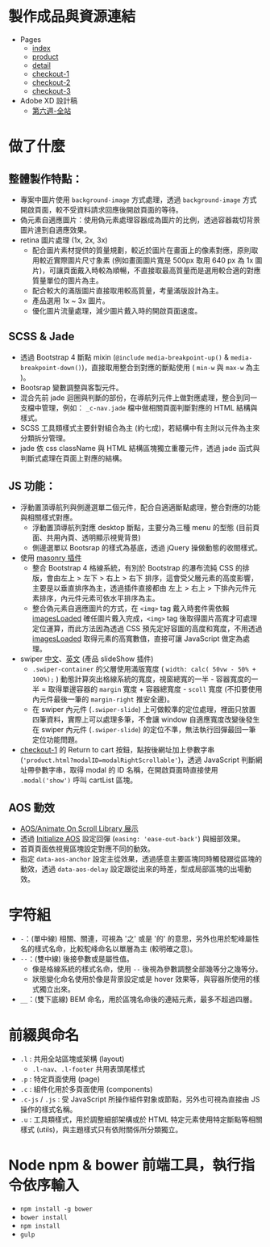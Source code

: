 # 製作成品與資源連結
- Pages
	- [index](https://gmwu185.github.io/layout-training-week-06-07-craftsman/index.html)
	- [product](https://gmwu185.github.io/layout-training-week-06-07-craftsman/product.html)
	- [detail](https://gmwu185.github.io/layout-training-week-06-07-craftsman/detail.html)
	- [checkout-1](https://gmwu185.github.io/layout-training-week-06-07-craftsman/checkout-1.html)
	- [checkout-2](https://gmwu185.github.io/layout-training-week-06-07-craftsman/checkout-2.html)
	- [checkout-3](https://gmwu185.github.io/layout-training-week-06-07-craftsman/checkout-3.html)
- Adobe XD 設計稿
	- [第六週-全站](https://xd.adobe.com/view/b251d34b-5ec0-4978-7793-0fd19c2eaad1-c460/grid)

# 做了什麼

## 整體製作特點：
- 專案中圖片使用 `background-image` 方式處理，透過 `background-image` 方式開啟頁面，較不受資料請求回應後開啟頁面的等待。
- 偽元素自適應圖片：使用偽元素處理容器成為圖片的比例，透過容器裁切背景圖片達到自適應效果。
- retina 圖片處理 (1x, 2x, 3x)
  - 配合圖片素材提供的質量規劃，較近於圖片在畫面上的像素對應，原則取用較近實際圖片尺寸象素 (例如畫面圖片寬是 500px 取用 640 px 為 1x 圖片)，可讓頁面戴入時較為順暢，不直接取最高質量而是選用較合適的對應質量單位的圖片為主。
  - 配合較大的滿版圖片直接取用較高質量，考量滿版設計為主。
  - 產品選用 1x ~ 3x 圖片。
  - 優化圖片流量處理，減少圖片戴入時的開啟頁面速度。


## SCSS & Jade
- 透過 Bootstrap 4 斷點 mixin (`@include` `media-breakpoint-up()` & `media-breakpoint-down()`)，直接取用整合到對應的斷點使用 ( `min-w` 與 `max-w` 為主 )。
- Bootsrap 變數調整與客製元件。
- 混合先前 jade 迴圈與判斷的部份，在導航列元件上做對應處理，整合到同一支檔中管理，例如： `_c-nav.jade` 檔中做相關頁面判斷對應的 HTML 結構與樣式。
- SCSS 工具類樣式主要針對組合為主 (約七成)，若結構中有主附以元件為主來分類拆分管理。
- jade 依 css className 與 HTML 結構區塊獨立重覆元件，透過 jade 函式與判斷式處理在頁面上對應的結構。


## JS 功能：
- 浮動置頂導航列與側邊選單二個元件，配合自適適斷點處理，整合對應的功能與相關樣式對應。
  - 浮動置頂導航列對應 desktop 斷點，主要分為三種 menu 的型態 (目前頁面、共用內頁、透明顯示視覺背景)
  - 側邊選單以 Bootsrap 的樣式為基底，透過 jQuery 操做動態的收閤樣式。
- 使用 [masonry 插件](https://masonry.desandro.com/layout.html)
  - 整合 Bootstrap 4 格線系統，有別於 Bootstrap 的瀑布流純 CSS 的排版，會由左上 > 左下 > 右上 > 右下 排序，這會受父層元素的高度影響，主要是以垂直排序為主，透過插件直接都由 左上 > 右上 > 下排內元件元素排序，內元件元素可依水平排序為主。
  - 整合偽元素自適應圖片的方式，在 `<img>` tag 戴入時套件需依賴 [imagesLoaded](https://imagesloaded.desandro.com/) 確任圖片戴入完成，`<img>` tag 後取得圖片高寬才可處理定位運算，而此方法因為透過 CSS 預先定好容圖的高度和寬度，不用透過 [imagesLoaded](https://imagesloaded.desandro.com/) 取得元素的高寬數值，直接可讓 JavaScript 做定為處理。
- swiper [中文](https://www.swiper.com.cn/)、[英文](https://swiperjs.com/) (產品 slideShow 插件)
  - `.swiper-container` 的父層使用滿版寬度 ( `width: calc( 50vw - 50% + 100%);` ) 動態計算突出格線系統的寬度，視窗總寬的一半 - 容器寬度的一半 = 取得單邊容器的 `margin` 寬度 + 容器總寬度 - `scoll` 寬度 (不扣要使用 內元件最後一筆的 `margin-right` 推安全邊)。
  - 在 swiper 內元件 (`.swiper-slide`) 上可做較準的定位處理，裡面只放置四筆資料，實際上可以處理多筆，不會讓 window 自適應寬度改變後發生在 swiper 內元件 (`.swiper-slide`) 的定位不準，無法執行回彈最回一筆定位功能問題。
- [checkout-1](https://gmwu185.github.io/layout-training-week-06-07-craftsman/checkout-1.html) 的 Return to cart 按鈕，點按後網址加上參數字串 (`'product.html?modalID=modalRightScrollable'`)，透過 JavaScript 判斷網址帶參數字串，取得 modal 的 ID 名稱，在開啟頁面時直接使用 `.modal('show')` 呼叫 cartList 區塊。


## AOS 動效
- [AOS/Animate On Scroll Library 展示](https://michalsnik.github.io/aos/)
- 透過 [Initialize AOS](https://github.com/michalsnik/aos#1-initialize-aos) 設定回彈 (`easing: 'ease-out-back'`) 與細部效果。
- 首頁頁面依視覺區塊設定對應不同的動效。
- 指定 `data-aos-anchor` 設定主從效果，透過感意主要區塊同時觸發跟從區塊的動效，透過 `data-aos-delay` 設定跟從出來的時差，型成局部區塊的出場動效。


# 字符組
* `-`：(單中線) 相關、關連，可視為 '之' 或是 '的' 的意思，另外也用於駝峰屬性名的樣式名命，比較駝峰命名以單層為主 (較明確之意)。
* `--`：(雙中線) 後接參數或是屬性值。
  * 像是格線系統的樣式名命，使用 `--` 後視為參數調整全部幾等分之幾等分。
  * 狀態變化命名使用於像是背景設定或是 hover 效果等，與容器所使用的樣式獨立出來。
* `__`：(雙下底線) BEM 命名，用於區塊名命後的連結元素，最多不超過四層。


# 前綴與命名
* `.l` : 共用全站區塊或架構 (layout)
  * `.l-nav`、`.l-footer` 共用表頭尾樣式
* `.p` : 特定頁面使用 (page)
* `.c` : 組件化用於多頁面使用 (components)
* `.c-js` / `.js` : 受 JavaScript 所操作組件對象或節點，另外也可視為直接由 JS 操作的樣式名稱。
* `.u` : 工具類樣式，用於調整細部架構或於 HTML 特定元素使用特定斷點等相關樣式 (utils)，與主題樣式只有依附關係所分類獨立。


# Node npm & bower 前端工具，執行指令依序輸入
- `npm install -g bower`
- `bower install`
- `npm install`
- `gulp`
